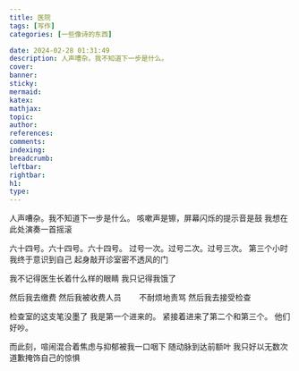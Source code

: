 ```yaml
---
title: 医院
tags: [写作]
categories: [一些像诗的东西]

date: 2024-02-28 01:31:49
description: 人声嘈杂。我不知道下一步是什么。
cover:
banner:
sticky:
mermaid:
katex:
mathjax:
topic:
author:
references:
comments:
indexing:
breadcrumb:
leftbar:
rightbar:
h1:
type:
---
```

人声嘈杂。我不知道下一步是什么。
咳嗽声是镲，屏幕闪烁的提示音是鼓
我想在此处演奏一首摇滚

六十四号。六十四号。六十四号。
过号一次。过号二次。过号三次。
第三个小时我终于意识到自己
起身敲开诊室密不透风的门

我不记得医生长着什么样的眼睛
我只记得我饿了

然后我去缴费
然后我被收费人员
　　不耐烦地责骂
然后我去接受检查

检查室的这支笔没墨了
我是第一个进来的。
紧接着进来了第二个和第三个。
他们好吵。

而此刻，喧闹混合着焦虑与抑郁被我一口咽下
随动脉到达前额叶
我只好以无数次道歉掩饰自己的惊惧